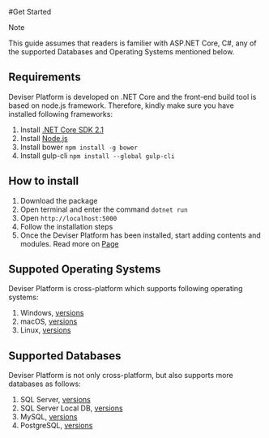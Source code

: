 #Get Started

>[!NOTE]
>This guide assumes that readers is familier with ASP.NET Core, C#, any of the supported Databases and Operating Systems mentioned below.

## Requirements
Deviser Platform is developed on .NET Core and the front-end build tool is based on node.js framework. Therefore, kindly make sure you have installed following frameworks: 

1. Install <a href="https://www.microsoft.com/net/download" target="_blank">.NET Core SDK 2.1</a>
2. Install <a href="https://nodejs.org" target="_blank">Node.js</a>
3. Install bower `npm install -g bower` 
4. Install gulp-cli `npm install --global gulp-cli`

## How to install
1. Download the package
2. Open terminal and enter the command `dotnet run`
3. Open `http://localhost:5000`
4. Follow the installation steps
5. Once the Deviser Platform has been installed, start adding contents and modules. Read more on [Page](pages/index.md)



## Suppoted Operating Systems
Deviser Platform is cross-platform which supports following operating systems:
1. Windows, <a href="https://docs.microsoft.com/en-us/dotnet/core/windows-prerequisites?tabs=netcore2x" target="_blank">versions</a>
2. macOS, <a href="https://docs.microsoft.com/en-us/dotnet/core/macos-prerequisites?tabs=netcore2x" target="_blank">versions</a>
3. Linux, <a href="https://docs.microsoft.com/en-us/dotnet/core/linux-prerequisites?tabs=netcore2x" target="_blank">versions</a>

## Supported Databases
Deviser Platform is not only cross-platform, but also supports more databases as follows:
1. SQL Server, <a href="https://docs.microsoft.com/en-us/ef/core/providers/sql-server/index" target="_blank">versions</a>
2. SQL Server Local DB, <a href="https://docs.microsoft.com/en-us/ef/core/providers/sql-server/index" target="_blank">versions</a>
3. MySQL, <a href="https://github.com/PomeloFoundation/Pomelo.EntityFrameworkCore.MySql" target="_blank">versions</a>
4. PostgreSQL, <a href="http://www.npgsql.org/doc/compatibility.html" target="_blank">versions</a>
